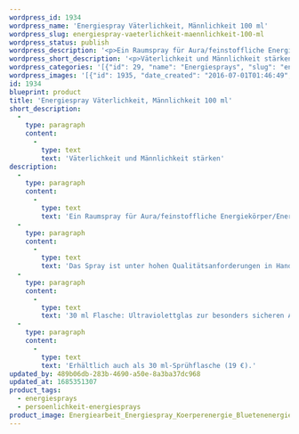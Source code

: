 ```yaml
---
wordpress_id: 1934
wordpress_name: 'Energiespray Väterlichkeit, Männlichkeit 100 ml'
wordpress_slug: energiespray-vaeterlichkeit-maennlichkeit-100-ml
wordpress_status: publish
wordpress_description: '<p>Ein Raumspray für Aura/feinstoffliche Energiekörper/Energiefelder in Räumen mit einem aktivierbaren Schwingungsfeld zu: Die eigene, individuelle Väterlichkeit &amp; Männlichkeit stärken. Väterliche &amp; männliche Gedanken, Gefühle und Handlungen in Bezug zu sich und zu anderen; den sogenannten "Inneren Mann", die männliche Seite der eigenen, individuellen Persönlichkeit stärken.</p><p>Das Spray ist unter hohen Qualitätsanforderungen in Handarbeit in Deutschland hergestellt aus mehrfach gereinigtem und energetisiertem Wasser (76%, konserviert mit 96%igem Weingeist (24%). Abgestimmt auf das feinstoffliche Energiefeld ist eine Komposition von naturreinen ätherischen Ölen*.</p><p>30 ml Flasche: Ultraviolettglas zur besonders sicheren Aufbewahrung mit hochwertigem, goldfarbenen Metallpumpzerstäuber (Steigrohr: Plastik). Etikett: Wasserfest, leicht energetisiert mit dem Schwingungsfeld des Airsprays.</p><p>Erhältlich auch als <a href="https://my.feenbaum.de/produkt/energiespray-vaeterlichkeit-maennlichkeit-30-ml/">30 ml-Sprühflasche</a> (19 €).</p><p><a href="https://my.feenbaum.de/anwendung-energiesprays/">Anwendungshinweise</a></p>'
wordpress_short_description: '<p>Väterlichkeit und Männlichkeit stärken</p>'
wordpress_categories: '[{"id": 29, "name": "Energiesprays", "slug": "energiesprays"}, {"id": 89, "name": "Pers\u00f6nlichkeit", "slug": "persoenlichkeit-energiesprays"}]'
wordpress_images: '[{"id": 1935, "date_created": "2016-07-01T01:46:49", "date_created_gmt": "2016-06-30T21:46:49", "date_modified": "2016-07-01T01:46:49", "date_modified_gmt": "2016-06-30T21:46:49", "src": "https://my.feenbaum.de/wp-content/uploads/2016/06/Energiearbeit_Energiespray_Koerperenergie_Bluetenenergie_Vaeterlichkeit-Maennlichkeit_3.jpg", "name": "Energiearbeit_Energiespray_Koerperenergie_Bluetenenergie_Vaeterlichkeit-Maennlichkeit_3", "alt": ""}]'
id: 1934
blueprint: product
title: 'Energiespray Väterlichkeit, Männlichkeit 100 ml'
short_description:
  -
    type: paragraph
    content:
      -
        type: text
        text: 'Väterlichkeit und Männlichkeit stärken'
description:
  -
    type: paragraph
    content:
      -
        type: text
        text: 'Ein Raumspray für Aura/feinstoffliche Energiekörper/Energiefelder in Räumen mit einem aktivierbaren Schwingungsfeld zu: Die eigene, individuelle Väterlichkeit & Männlichkeit stärken. Väterliche & männliche Gedanken, Gefühle und Handlungen in Bezug zu sich und zu anderen; den sogenannten "Inneren Mann", die männliche Seite der eigenen, individuellen Persönlichkeit stärken.'
  -
    type: paragraph
    content:
      -
        type: text
        text: 'Das Spray ist unter hohen Qualitätsanforderungen in Handarbeit in Deutschland hergestellt aus mehrfach gereinigtem und energetisiertem Wasser (76%, konserviert mit 96%igem Weingeist (24%). Abgestimmt auf das feinstoffliche Energiefeld ist eine Komposition von naturreinen ätherischen Ölen*.'
  -
    type: paragraph
    content:
      -
        type: text
        text: '30 ml Flasche: Ultraviolettglas zur besonders sicheren Aufbewahrung mit hochwertigem, goldfarbenen Metallpumpzerstäuber (Steigrohr: Plastik). Etikett: Wasserfest, leicht energetisiert mit dem Schwingungsfeld des Airsprays.'
  -
    type: paragraph
    content:
      -
        type: text
        text: 'Erhältlich auch als 30 ml-Sprühflasche (19 €).'
updated_by: 489b06db-283b-4690-a50e-8a3ba37dc968
updated_at: 1685351307
product_tags:
  - energiesprays
  - persoenlichkeit-energiesprays
product_image: Energiearbeit_Energiespray_Koerperenergie_Bluetenenergie_Vaeterlichkeit-Maennlichkeit_3.jpg
---
```

